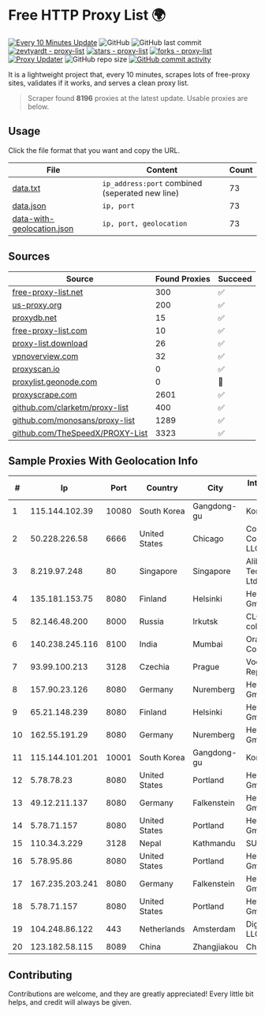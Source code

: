 
# Free HTTP Proxy List 🌍

[![Every 10 Minutes Update](https://github.com/mertguvencli/http-proxy-list/actions/workflows/main.yml/badge.svg?branch=main)](https://github.com/mertguvencli/http-proxy-list/actions/workflows/main.yml)
![GitHub](https://img.shields.io/github/license/mertguvencli/http-proxy-list)
![GitHub last commit](https://img.shields.io/github/last-commit/mertguvencli/http-proxy-list)
[![zevtyardt - proxy-list](https://img.shields.io/static/v1?label=zevtyardt&message=proxy-list&color=blue&logo=github)](https://github.com/zevtyardt/proxy-list "Go to GitHub repo")
[![stars - proxy-list](https://img.shields.io/github/stars/zevtyardt/proxy-list?style=social)](https://github.com/zevtyardt/proxy-list)
[![forks - proxy-list](https://img.shields.io/github/forks/zevtyardt/proxy-list?style=social)](https://github.com/zevtyardt/proxy-list)
[![Proxy Updater](https://github.com/zevtyardt/proxy-list/workflows/Proxy%20Updater/badge.svg)](https://github.com/zevtyardt/proxy-list/actions?query=workflow:"Proxy+Updater")
![GitHub repo size](https://img.shields.io/github/repo-size/zevtyardt/proxy-list)
[![GitHub commit activity](https://img.shields.io/github/commit-activity/m/zevtyardt/proxy-list?logo=commits)](https://github.com/zevtyardt/proxy-list/commits/main)

It is a lightweight project that, every 10 minutes, scrapes lots of free-proxy sites, validates if it works, and serves a clean proxy list.

> Scraper found **8196** proxies at the latest update. Usable proxies are below.

## Usage

Click the file format that you want and copy the URL.

|File|Content|Count|
|----|-------|-----|
|[data.txt](https://raw.githubusercontent.com/mertguvencli/http-proxy-list/main/proxy-list/data.txt)|`ip_address:port` combined (seperated new line)|73|
|[data.json](https://raw.githubusercontent.com/mertguvencli/http-proxy-list/main/proxy-list/data.json)|`ip, port`|73|
|[data-with-geolocation.json](https://raw.githubusercontent.com/mertguvencli/http-proxy-list/main/proxy-list/data-with-geolocation.json)|`ip, port, geolocation`|73|

## Sources

|Source|Found Proxies|Succeed|
|------|-------------|-------|
|[free-proxy-list.net](https://free-proxy-list.net)|300|✅|
|[us-proxy.org](https://www.us-proxy.org)|200|✅|
|[proxydb.net](http://proxydb.net)|15|✅|
|[free-proxy-list.com](https://free-proxy-list.com/?page=&port=&type%5B%5D=http&type%5B%5D=https&up_time=0&search=Search)|10|✅|
|[proxy-list.download](https://www.proxy-list.download/HTTP)|26|✅|
|[vpnoverview.com](https://vpnoverview.com/privacy/anonymous-browsing/free-proxy-servers)|32|✅|
|[proxyscan.io](https://www.proxyscan.io)|0|✅|
|[proxylist.geonode.com](https://proxylist.geonode.com/api/proxy-list?limit=300&page=1&sort_by=lastChecked&sort_type=desc&protocols=http,https)|0|🚫|
|[proxyscrape.com](https://api.proxyscrape.com/v2/?request=displayproxies&protocol=http&timeout=10000&country=all&ssl=all&anonymity=all)|2601|✅|
|[github.com/clarketm/proxy-list](https://raw.githubusercontent.com/clarketm/proxy-list/master/proxy-list-raw.txt)|400|✅|
|[github.com/monosans/proxy-list](https://raw.githubusercontent.com/monosans/proxy-list/main/proxies/http.txt)|1289|✅|
|[github.com/TheSpeedX/PROXY-List](https://raw.githubusercontent.com/TheSpeedX/PROXY-List/master/http.txt)|3323|✅|


## Sample Proxies With Geolocation Info

|#|Ip|Port|Country|City|Internet Service Provider|
|-|--|----|-------|----|-------------------------|
|1|115.144.102.39|10080|South Korea|Gangdong-gu|Korea Telecom|
|2|50.228.226.58|6666|United States|Chicago|Comcast Cable Communications, LLC|
|3|8.219.97.248|80|Singapore|Singapore|Alibaba (US) Technology Co., Ltd.|
|4|135.181.153.75|8080|Finland|Helsinki|Hetzner Online GmbH|
|5|82.146.48.200|8000|Russia|Irkutsk|CLOUD WebDC collocation|
|6|140.238.245.116|8100|India|Mumbai|Oracle Corporation|
|7|93.99.100.213|3128|Czechia|Prague|Vodafone Czech Republic a.s.|
|8|157.90.23.126|8080|Germany|Nuremberg|Hetzner Online GmbH|
|9|65.21.148.239|8080|Finland|Helsinki|Hetzner Online GmbH|
|10|162.55.191.29|8080|Germany|Nuremberg|Hetzner Online GmbH|
|11|115.144.101.201|10001|South Korea|Gangdong-gu|Korea Telecom|
|12|5.78.78.23|8080|United States|Portland|Hetzner Online GmbH|
|13|49.12.211.137|8080|Germany|Falkenstein|Hetzner Online GmbH|
|14|5.78.71.157|8080|United States|Portland|Hetzner Online GmbH|
|15|110.34.3.229|3128|Nepal|Kathmandu|SUBISU C7|
|16|5.78.95.86|8080|United States|Portland|Hetzner Online GmbH|
|17|167.235.203.241|8080|Germany|Falkenstein|Hetzner Online GmbH|
|18|5.78.71.157|8080|United States|Portland|Hetzner Online GmbH|
|19|104.248.86.122|443|Netherlands|Amsterdam|DigitalOcean, LLC|
|20|123.182.58.115|8089|China|Zhangjiakou|Chinanet|



## Contributing

Contributions are welcome, and they are greatly appreciated! Every
little bit helps, and credit will always be given.

